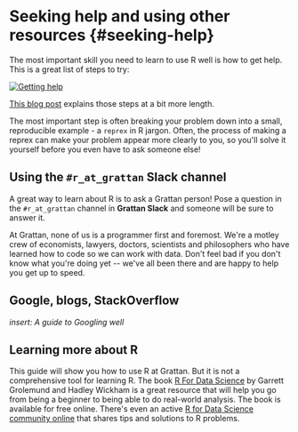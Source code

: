 # Seeking help and using other resources {#seeking-help}

The most important skill you need to learn to use R well is how to get help. This is a great list of steps to try:

[![Getting help](atlas/getting_help_tweet.png)](https://mobile.twitter.com/sctyner/status/1206986161434058752)

[This blog post](https://sctyner.github.io/rhelp.html) explains those steps at a bit more length.

The most important step is often breaking your problem down into a small, reproducible example - a `reprex` in R jargon. Often, the process of making a reprex can make your problem appear more clearly to you, so you'll solve it yourself before you even have to ask someone else!

## Using the `#r_at_grattan` Slack channel
A great way to learn about R is to ask a Grattan person! Pose a question in the `#r_at_grattan` channel in **Grattan Slack** and someone will be sure to answer it.

At Grattan, none of us is a programmer first and foremost. We're a motley crew of economists, lawyers, doctors, scientists and philosophers who have learned how to code so we can work with data. Don't feel bad if you don't know what you're doing yet -- we've all been there and are happy to help you get up to speed.

## Google, blogs, StackOverflow

_insert: A guide to Googling well_

## Learning more about R

This guide will show you how to use R at Grattan. But it is not a comprehensive tool for learning R. The book [R For Data Science](https://r4ds.had.co.nz) by Garrett Grolemund and Hadley Wickham is a great resource that will help you go from being a beginner to being able to do real-world analysis. The book is available for free online. There's even an active [R for Data Science community online](https://www.rfordatasci.com) that shares tips and solutions to R problems.
